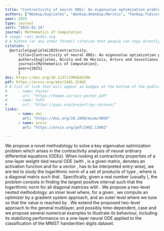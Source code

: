 ```yaml
---
title: "Contractivity of neural ODEs: An eigenvalue optimization problem"
authors: ["N&nbsp;Guglielmi", "A&nbsp;de&nbsp;Marinis", "F&nbsp;Tudisco", "A&nbsp;Savostianov" ]
year: 2025
type: journal
sort: "2025-01-14"
journal: Mathematics of Computation
# image: racc_model.svg
# A bibtex (or any other format) citation that people can copy directly from the website.
citation: |
  @article{guglielmi2025contractivity,
      title={Contractivity of neural ODEs: An eigenvalue optimization problem},
      author={Guglielmi, Nicola and De Marinis, Arturo and Savostianov, Anton and Tudisco, Francesco},
      journal={Mathematics of Computation},
      year={2025}
      }
doi: https://doi.org/10.1137/23M1626396
pdf: https://arxiv.org/abs/2401.15492
# A list of link that will appear as badges at the bottom of the publication.
#     - name: Poster
#       url: "https://hoppe.io/racc-poster.pdf"
#     - name: PyPI
#       url: "https://pypi.org/project/py-raccoon/"
links:
      - name: doi
        url: "https://doi.org/10.1090/mcom/4059" 
      - name: arxiv
        url: "https://arxiv.org/pdf/2402.13092"
     
---
```


We propose a novel methodology to solve a key eigenvalue optimization problem which arises in the contractivity analysis of neural ordinary differential equations (ODEs). When looking at contractivity properties of a one-layer weight-tied neural ODE 
 (with ,  is a given  matrix,  denotes an activation function and for a vector ,  has to be interpreted entry-wise), we are led to study the logarithmic norm of a set of products of type , where  is a diagonal matrix such that . Specifically, given a real number  (usually ), the problem consists in finding the largest positive interval  such that the logarithmic norm  for all diagonal matrices  with . We propose a two-level nested methodology: an inner level where, for a given , we compute an optimizer  by a gradient system approach, and an outer level where we tune  so that the value  is reached by . We extend the proposed two-level approach to the general multilayer, and possibly time-dependent, case
 and we propose several numerical examples to illustrate its behaviour, including its stabilizing performance on a one-layer neural ODE applied to the classification of the MNIST handwritten digits dataset.